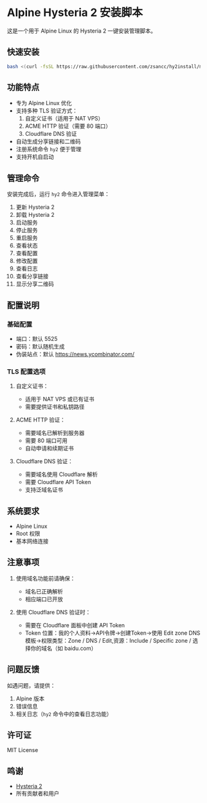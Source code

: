 # Alpine Hysteria 2 安装脚本

这是一个用于 Alpine Linux 的 Hysteria 2 一键安装管理脚本。

## 快速安装

```bash
bash <(curl -fsSL https://raw.githubusercontent.com/zsancc/hy2install/main/alpinehy2install.sh)
```

## 功能特点

- 专为 Alpine Linux 优化
- 支持多种 TLS 验证方式：
  1. 自定义证书（适用于 NAT VPS）
  2. ACME HTTP 验证（需要 80 端口）
  3. Cloudflare DNS 验证
- 自动生成分享链接和二维码
- 注册系统命令 `hy2` 便于管理
- 支持开机自启动

## 管理命令

安装完成后，运行 `hy2` 命令进入管理菜单：

1. 更新 Hysteria 2
2. 卸载 Hysteria 2
3. 启动服务
4. 停止服务
5. 重启服务
6. 查看状态
7. 查看配置
8. 修改配置
9. 查看日志
10. 查看分享链接
11. 显示分享二维码

## 配置说明

### 基础配置
- 端口：默认 5525
- 密码：默认随机生成
- 伪装站点：默认 https://news.ycombinator.com/

### TLS 配置选项
1. 自定义证书：
   - 适用于 NAT VPS 或已有证书
   - 需要提供证书和私钥路径

2. ACME HTTP 验证：
   - 需要域名已解析到服务器
   - 需要 80 端口可用
   - 自动申请和续期证书

3. Cloudflare DNS 验证：
   - 需要域名使用 Cloudflare 解析
   - 需要 Cloudflare API Token
   - 支持泛域名证书

## 系统要求

- Alpine Linux
- Root 权限
- 基本网络连接

## 注意事项

1. 使用域名功能前请确保：
   - 域名已正确解析
   - 相应端口已开放

2. 使用 Cloudflare DNS 验证时：
   - 需要在 Cloudflare 面板中创建 API Token
   - Token 位置：我的个人资料->API令牌->创建Token->使用 Edit zone DNS 模板->权限类型：Zone / DNS / Edit,资源：Include / Specific zone / 选择你的域名（如 baidu.com）

## 问题反馈

如遇问题，请提供：
1. Alpine 版本
2. 错误信息
3. 相关日志（`hy2` 命令中的查看日志功能）

## 许可证

MIT License

## 鸣谢

- [Hysteria 2](https://github.com/apernet/hysteria)
- 所有贡献者和用户
